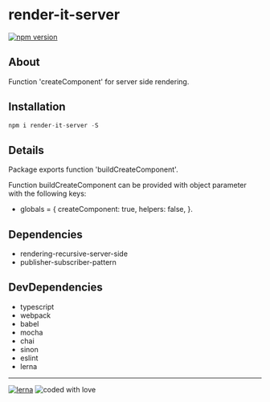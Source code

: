 # render-it-server
[![npm version](https://badge.fury.io/js/render-it-server.svg)](https://badge.fury.io/js/render-it-server)

## About

Function 'createComponent' for server side rendering.

## Installation

```javascript
npm i render-it-server -S
```

## Details

Package exports function 'buildCreateComponent'.

Function buildCreateComponent can be provided with object parameter with the following keys:
* globals = {
  createComponent: true,
  helpers: false,
}.

## Dependencies

* rendering-recursive-server-side
* publisher-subscriber-pattern

## DevDependencies

* typescript
* webpack
* babel
* mocha
* chai
* sinon
* eslint
* lerna

---
[![lerna](https://img.shields.io/static/v1?label=maintained%20with&message=lerna&color=a53860)](https://lerna.js.org/)
![coded with love](https://img.shields.io/static/v1?label=coded%20with&message=love&color=a53860)
